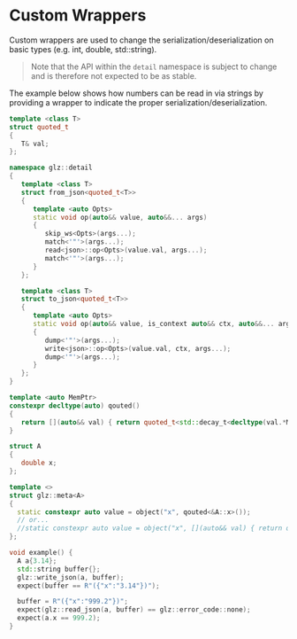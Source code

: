 # Custom Wrappers

Custom wrappers are used to change the serialization/deserialization on basic types (e.g. int, double, std::string).

> Note that the API within the `detail` namespace is subject to change and is therefore not expected to be as stable.

The example below shows how numbers can be read in via strings by providing a wrapper to indicate the proper serialization/deserialization.

```c++
template <class T>
struct quoted_t
{
   T& val;
};

namespace glz::detail
{
   template <class T>
   struct from_json<quoted_t<T>>
   {
      template <auto Opts>
      static void op(auto&& value, auto&&... args)
      {
         skip_ws<Opts>(args...);
         match<'"'>(args...);
         read<json>::op<Opts>(value.val, args...);
         match<'"'>(args...);
      }
   };

   template <class T>
   struct to_json<quoted_t<T>>
   {
      template <auto Opts>
      static void op(auto&& value, is_context auto&& ctx, auto&&... args) noexcept
      {
         dump<'"'>(args...);
         write<json>::op<Opts>(value.val, ctx, args...);
         dump<'"'>(args...);
      }
   };
}

template <auto MemPtr>
constexpr decltype(auto) qouted()
{
   return [](auto&& val) { return quoted_t<std::decay_t<decltype(val.*MemPtr)>>{val.*MemPtr}; };
}

struct A
{
   double x;
};

template <>
struct glz::meta<A>
{
  static constexpr auto value = object("x", qouted<&A::x>());
  // or...
  //static constexpr auto value = object("x", [](auto&& val) { return qouted_t(val.x); });
};

void example() {
  A a{3.14};
  std::string buffer{};
  glz::write_json(a, buffer);
  expect(buffer == R"({"x":"3.14"})");

  buffer = R"({"x":"999.2"})";
  expect(glz::read_json(a, buffer) == glz::error_code::none);
  expect(a.x == 999.2);
}
```

